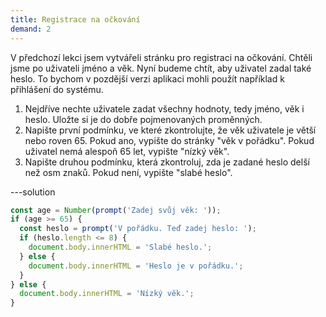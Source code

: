 ```yaml
---
title: Registrace na očkování
demand: 2
---
```


V předchozí lekci jsem vytvářeli stránku pro registraci na očkování. Chtěli jsme po uživateli jméno a věk. Nyní budeme chtít, aby uživatel zadal také heslo. To bychom v pozdější verzi aplikaci mohli použít například k přihlášení do systému.

1. Nejdříve nechte uživatele zadat všechny hodnoty, tedy jméno, věk i heslo. Uložte si je do dobře pojmenovaných proměnných.
1. Napište první podmínku, ve které zkontrolujte, že věk uživatele je větší nebo roven 65. Pokud ano, vypište do stránky "věk v pořádku". Pokud uživatel nemá alespoň 65 let, vypište "nízký věk".
1. Napište druhou podmínku, která zkontroluj, zda je zadané heslo delší než osm znaků. Pokud není, vypište "slabé heslo".

---solution

```js
const age = Number(prompt('Zadej svůj věk: '));
if (age >= 65) {
  const heslo = prompt('V pořádku. Teď zadej heslo: ');
  if (heslo.length <= 8) {
    document.body.innerHTML = 'Slabé heslo.';
  } else {
    document.body.innerHTML = 'Heslo je v pořádku.';
  }
} else {
  document.body.innerHTML = 'Nízký věk.';
}
```
